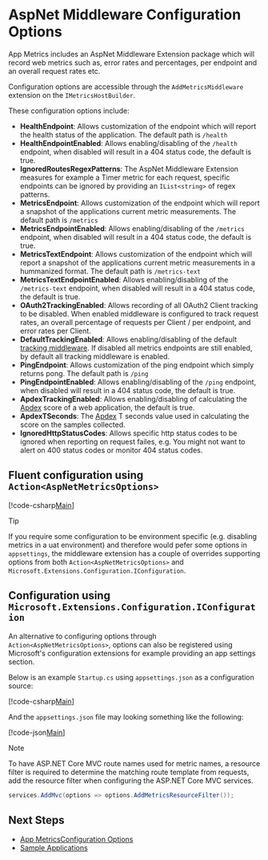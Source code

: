 # AspNet Middleware Configuration Options

App Metrics includes an AspNet Middleware Extension package which will record web metrics such as, error rates and percentages, per endpoint and an overall request rates etc.

Configuration options are accessible through the `AddMetricsMiddleware` extension on the `IMetricsHostBuilder`. 

These configuration options include:

- **HealthEndpoint**: Allows customization of the endpoint which will report the health status of the application. The default path is `/health`
- **HealthEndpointEnabled**: Allows enabling/disabling of the `/health` endpoint, when disabled will result in a 404 status code, the default is true.
- **IgnoredRoutesRegexPatterns**: The AspNet Middleware Extension measures for example a Timer metric for each request, specific endpoints can be ignored by providing an `IList<string>` of regex patterns. 
- **MetricsEndpoint**: Allows customization of the endpoint which will report a snapshot of the applications current metric measurements. The default path is `/metrics`
- **MetricsEndpointEnabled**: Allows enabling/disabling of the `/metrics` endpoint, when disabled will result in a 404 status code, the default is true.
- **MetricsTextEndpoint**: Allows customization of the endpoint which will report a snapshot of the applications current metric measurements in a hummanized format. The default path is `/metrics-text`
- **MetricsTextEndpointEnabled**: Allows enabling/disabling of the `/metrics-text` endpoint, when disabled will result in a 404 status code, the default is true.
- **OAuth2TrackingEnabled**: Allows recording of all OAuth2 Client tracking to be disabled. When enabled middleware is configured to track request rates, an overall percentage of requests per Client / per endpoint, and error rates per Client.
- **DefaultTrackingEnabled**: Allows enabling/disabling of the default [tracking middleware](https://github.com/alhardy/AppMetrics/tree/master/src/App.Metrics.Extensions.Middleware). If disabled all metrics endpoints are still enabled, by default all tracking middleware is enabled.
- **PingEndpoint**: Allows customization of the ping endpoint which simply returns pong. The default path is `/ping`
- **PingEndpointEnabled**: Allows enabling/disabling of the `/ping` endpoint, when disabled will result in a 404 status code, the default is true.
- **ApdexTrackingEnabled**: Allows enabling/disabling of calculating the [Apdex](../getting-started/metric-types/apdex.md) score of a web application, the default is true.
- **ApdexTSeconds**: The [Apdex](../getting-started/metric-types/apdex.md) T seconds value used in calculating the score on the samples collected.
- **IgnoredHttpStatusCodes**: Allows specific http status codes to be ignored when reporting on request failes, e.g. You might not want to alert on 400 status codes or monitor 404 status codes.

## Fluent configuration using `Action<AspNetMetricsOptions>`

[!code-csharp[Main](../src/samples/AppMetrics.Startup.CodeSnippets/StartupWithAspNetOptions.cs?highlight=10)]

> [!TIP]
> If you require some configuration to be environment specific (e.g. disabling metrics in a uat environment) and therefore would pefer some options in `appsettings`, the middleware extension has a couple of overrides supporting options from both `Action<AspNetMetricsOptions>` and `Microsoft.Extensions.Configuration.IConfiguration`.

## Configuration using `Microsoft.Extensions.Configuration.IConfiguration`

An alternative to configuring options through `Action<AspNetMetricsOptions>`, options can also be registered using Microsoft's configuration extensions for example providing an app settings section.

Below is an example `Startup.cs` using `appsettings.json` as a configuration source:

[!code-csharp[Main](../src/samples/AppMetrics.Startup.CodeSnippets/StartupWithAppMetricsOptionsIConfiguration.cs?highlight=22)]    

And the `appsettings.json` file may looking something like the following:

[!code-json[Main](../src/samples/App.Metrics.Formatters.Json.Samples/AspNetOptions.json)]

> [!NOTE]
> To have ASP.NET Core MVC route names used for metric names, a resource filter is required to determine the matching route template from requests, add the resource filter when configuring the ASP.NET Core MVC services.
> 
> ```csharp
> services.AddMvc(options => options.AddMetricsResourceFilter());
>  ```

## Next Steps

- [App MetricsConfiguration Options](configuration.md)
- [Sample Applications](../samples/index.md)
